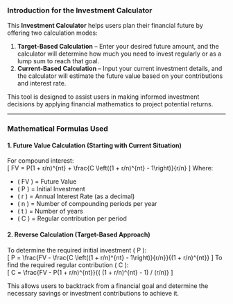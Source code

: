 ### **Introduction for the Investment Calculator**  
This **Investment Calculator** helps users plan their financial future by offering two calculation modes:  
1. **Target-Based Calculation** – Enter your desired future amount, and the calculator will determine how much you need to invest regularly or as a lump sum to reach that goal.  
2. **Current-Based Calculation** – Input your current investment details, and the calculator will estimate the future value based on your contributions and interest rate.  

This tool is designed to assist users in making informed investment decisions by applying financial mathematics to project potential returns.  

---

### **Mathematical Formulas Used**  

#### **1. Future Value Calculation (Starting with Current Situation)**  
For compound interest:  
\[
FV = P(1 + r/n)^{nt} + \frac{C \left((1 + r/n)^{nt} - 1\right)}{r/n}
\]
Where:  
- \( FV \) = Future Value  
- \( P \) = Initial Investment  
- \( r \) = Annual Interest Rate (as a decimal)  
- \( n \) = Number of compounding periods per year  
- \( t \) = Number of years  
- \( C \) = Regular contribution per period  

#### **2. Reverse Calculation (Target-Based Approach)**  
To determine the required initial investment \( P \):  
\[
P = \frac{FV - \frac{C \left((1 + r/n)^{nt} - 1\right)}{r/n}}{(1 + r/n)^{nt}}
\]
To find the required regular contribution \( C \):  
\[
C = \frac{FV - P(1 + r/n)^{nt}}{( (1 + r/n)^{nt} - 1) / (r/n)}
\]
  
This allows users to backtrack from a financial goal and determine the necessary savings or investment contributions to achieve it.
